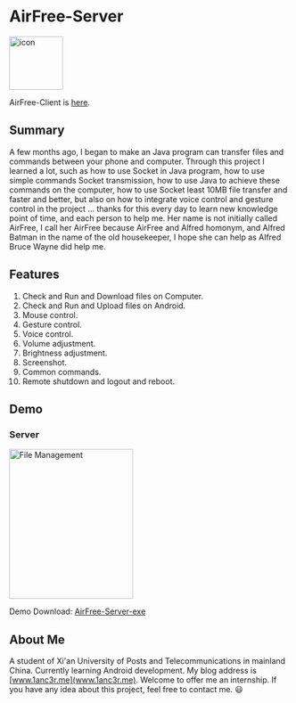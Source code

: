 # AirFree-Server
<img src="http://o7gy5l0ax.bkt.clouddn.com/telegram_144px_1145402_easyicon.net.png" width = "96" height = "96" alt="icon"/>

AirFree-Client is [here](https://github.com/1anc3r/AirFree-Client).

## Summary
A few months ago, I began to make an Java program can transfer files and commands between your phone and computer. Through this project I learned a lot, such as how to use Socket in Java program, how to use simple commands Socket transmission, how to use Java to achieve these commands on the computer, how to use Socket least 10MB file transfer and faster and better, but also on how to integrate voice control and gesture control in the project ... thanks for this every day to learn new knowledge point of time, and each person to help me.
Her name is not initially called AirFree, I call her AirFree because AirFree and Alfred homonym, and Alfred Batman in the name of the old housekeeper, I hope she can help as Alfred Bruce Wayne did help me.

## Features
1. Check and Run and Download files on Computer.
2. Check and Run and Upload files on Android.
3. Mouse control.
4. Gesture control.
5. Voice control.
6. Volume adjustment.
7. Brightness adjustment.
8. Screenshot.
9. Common commands.
10. Remote shutdown and logout and reboot.

## Demo

### Server
<img src="http://o7gy5l0ax.bkt.clouddn.com/QQ%E6%88%AA%E5%9B%BE20160520200125.png" width = "222" height = "269" alt="File Management" />

Demo Download: [AirFree-Server-exe](http://pan.baidu.com/s/1o8tQNCQ)

## About Me
A student of Xi'an University of Posts and Telecommunications in mainland China. Currently learning Android development.
My blog address is [www.1anc3r.me](www.1anc3r.me). Welcome to offer me an internship. If you have any idea about this project, feel free to contact me. :smiley:
